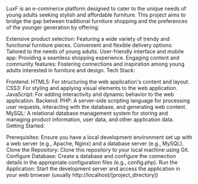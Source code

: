
LuxF is an e-commerce platform designed to cater to the unique needs of young adults seeking stylish and affordable furniture. This project aims to bridge the gap between traditional furniture shopping and the preferences of the younger generation by offering:

Extensive product selection: Featuring a wide variety of trendy and functional furniture pieces.
Convenient and flexible delivery options: Tailored to the needs of young adults.
User-friendly interface and mobile app: Providing a seamless shopping experience.
Engaging content and community features: Fostering connections and inspiration among young adults interested in furniture and design.
Tech Stack:

Frontend:
HTML5: For structuring the web application's content and layout.
CSS3: For styling and applying visual elements to the web application.
JavaScript: For adding interactivity and dynamic behavior to the web application.
Backend:
PHP: A server-side scripting language for processing user requests, interacting with the database, and generating web content.
MySQL: A relational database management system for storing and managing product information, user data, and other application data.
Getting Started:

Prerequisites: Ensure you have a local development environment set up with a web server (e.g., Apache, Nginx) and a database server (e.g., MySQL).
Clone the Repository: Clone this repository to your local machine using Git.
Configure Database: Create a database and configure the connection details in the appropriate configuration files (e.g., config.php).
Run the Application: Start the development server and access the application in your web browser (usually http://localhost/[project_directory])
